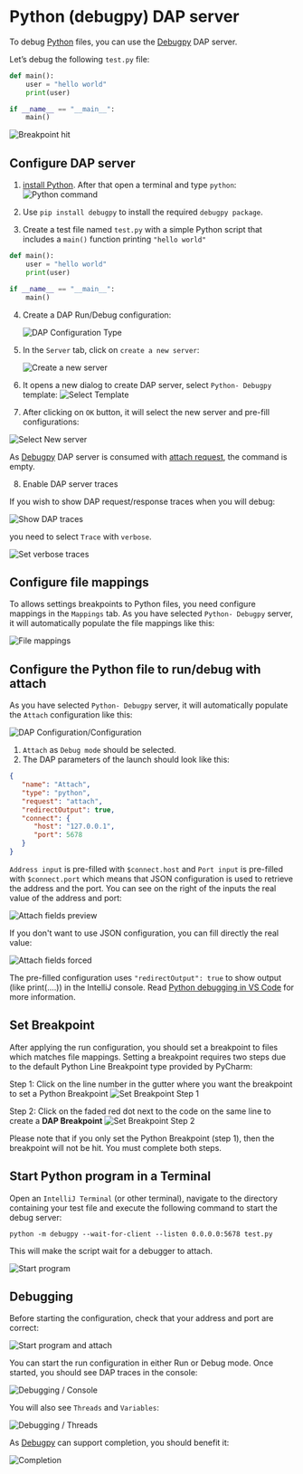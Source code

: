 # Python (debugpy) DAP server

To debug [Python](https://www.python.org/) files, you can use the [Debugpy](https://github.com/microsoft/debugpy) DAP server.

Let’s debug the following `test.py` file:

```python
def main():
    user = "hello world"
    print(user)

if __name__ == "__main__":
    main()
```

![Breakpoint hit](../images/python-debugpy/breakpoint_hit.png)

## Configure DAP server

1. [install Python](https://www.python.org/downloads/). After that open a terminal and type `python`:
   ![Python command](../images/python-debugpy/python_command.png)

2. Use `pip install debugpy` to install the required `debugpy package`.

3. Create a test file named `test.py` with a simple Python script that includes a `main()` function printing `"hello world"`

```python
def main():
    user = "hello world"
    print(user)

if __name__ == "__main__":
    main()
```

4. Create a DAP Run/Debug configuration:

   ![DAP Configuration Type](../images/DAP_config_type.png)

5. In the `Server` tab, click on `create a new server`:

   ![Create a new server](../images/DAP_server_create_link.png)

6. It opens a new dialog to create DAP server, select `Python- Debugpy` template:
   ![Select Template](../images/python-debugpy/select_template.png)

7. After clicking on `OK` button, it will select the new server and pre-fill configurations:

 ![Select New server](../images/python-debugpy/select_new_server.png)

As [Debugpy](https://github.com/microsoft/debugpy) DAP server is consumed with [attach request](#configure-the-python-file-to-rundebug-with-attach),
the command is empty.

8. Enable DAP server traces

If you wish to show DAP request/response traces when you will debug:

![Show DAP traces](../images/python-debugpy/traces_in_console.png)

you need to select `Trace` with `verbose`.

![Set verbose traces](../images/python-debugpy/set_traces.png)

## Configure file mappings

To allows settings breakpoints to Python files, you need configure mappings in the `Mappings` tab.
As you have selected `Python- Debugpy` server, it will automatically populate the file mappings like this:

![File mappings](../images/python-debugpy/file_mappings.png)

## Configure the Python file to run/debug with attach

As you have selected `Python- Debugpy` server, it will automatically populate the `Attach` configuration like this:

![DAP Configuration/Configuration](../images/python-debugpy/configuration_tab.png)

1. `Attach` as `Debug mode` should be selected. 
2. The DAP parameters of the launch should look like this:

```json
{
   "name": "Attach",
   "type": "python",
   "request": "attach",
   "redirectOutput": true,
   "connect": {
      "host": "127.0.0.1",
      "port": 5678
   }
}
```

`Address input` is pre-filled with `$connect.host` and `Port input` is pre-filled with `$connect.port` which means that JSON configuration is used
to retrieve the address and the port. You can see on the right of the inputs the real value of the address and port:

![Attach fields preview](../images/python-debugpy/attach_fields_preview.png)

If you don't want to use JSON configuration, you can fill directly the real value:

![Attach fields forced](../images/python-debugpy/attach_fields_forced.png)

The pre-filled configuration uses `"redirectOutput": true` to show output (like print(....))
in the IntelliJ console. Read [Python debugging in VS Code](https://code.visualstudio.com/docs/python/debugging) for more information.

## Set Breakpoint

After applying the run configuration, you should set a breakpoint to files which matches file mappings.
Setting a breakpoint requires two steps due to the default Python Line Breakpoint type provided by PyCharm:

Step 1: Click on the line number in the gutter where you want the breakpoint to set a Python Breakpoint
![Set Breakpoint Step 1](../images/python-debugpy/set_breakpoint_step_1.png)

Step 2: Click on the faded red dot next to the code on the same line to create a **DAP Breakpoint**
![Set Breakpoint Step 2](../images/python-debugpy/set_breakpoint_step_2.png)

Please note that if you only set the Python Breakpoint (step 1), then the breakpoint will not be hit. You must complete both steps.

## Start Python program in a Terminal

Open an `IntelliJ Terminal` (or other terminal), navigate to the directory containing your test file 
and execute the following command to start the debug server:

```
python -m debugpy --wait-for-client --listen 0.0.0.0:5678 test.py
```

This will make the script wait for a debugger to attach. 

![Start program](../images/python-debugpy/start_program.png)

## Debugging

Before starting the configuration, check that your address and port are correct:

![Start program and attach](../images/python-debugpy/start_program_and_attach.png)

You can start the run configuration in either Run or Debug mode. Once started, you should see DAP traces in the console:

![Debugging / Console](../images/python-debugpy/traces_in_console.png)

You will also see `Threads` and `Variables`:

![Debugging / Threads](../images/python-debugpy/debug_threads_tab.png)

As [Debugpy](https://github.com/microsoft/debugpy) can support completion, you should benefit it:

![Completion](../images/python-debugpy/completion.png)


